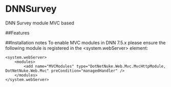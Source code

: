# DNNSurvey
DNN Survey module MVC based

##Features

##Installation notes
To enable MVC modules in DNN 7.5.x please ensure the following module is registered in the <system.webServer><modules> element:

	<system.webServer>
		<modules>
			<add name="MVCModules" type="DotNetNuke.Web.Mvc.MvcHttpModule, DotNetNuke.Web.Mvc" preCondition="managedHandler" />
		</modules>
	</system.webServer>
